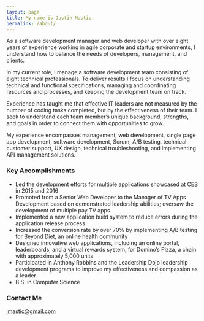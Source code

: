 ```yaml
---
layout: page
title: My name is Justin Mastic.
permalink: /about/
---
```


As a software development manager and web developer with over eight years of experience working in agile corporate and startup environments, I understand how to balance the needs of developers, management, and clients.  

In my current role, I manage a software development team consisting of eight technical professionals. To deliver results I focus on understanding technical and functional specifications, managing and coordinating resources and processes, and keeping the development team on track.  

Experience has taught me that effective IT leaders are not measured by the number of coding tasks completed, but by the effectiveness of their team. I seek to understand each team member’s unique background, strengths, and goals in order to connect them with opportunities to grow.  

My experience encompasses management, web development, single page app development, software development, Scrum, A/B testing, technical customer support, UX design, technical troubleshooting, and implementing API management solutions.  

### Key Accomplishments
* Led the development efforts for multiple applications showcased at CES in 2015 and 2016
* Promoted from a Senior Web Developer to the Manager of TV Apps Development based on demonstrated leadership abilities; oversaw the development of multiple pay TV apps
* Implemented a new application build system to reduce errors during the application release process
* Increased the conversion rate by over 70% by implementing A/B testing for Beyond Diet, an online health community
* Designed innovative web applications, including an online portal, leaderboards, and a virtual rewards system, for Domino’s Pizza, a chain with approximately 5,000 units
* Participated in Anthony Robbins and the Leadership Dojo leadership development programs to improve my effectiveness and compassion as a leader
* B.S. in Computer Science

### Contact Me

[jmastic@gmail.com](mailto:jmastic@gmail.com)
